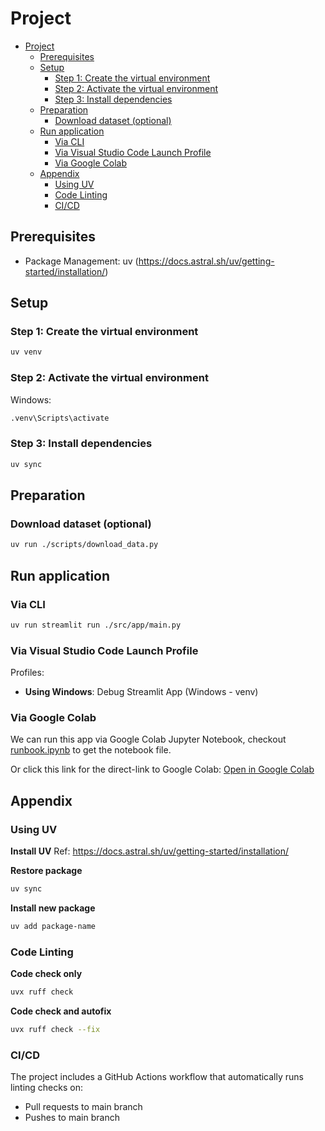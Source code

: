 # Project

- [Project](#project)
  - [Prerequisites](#prerequisites)
  - [Setup](#setup)
    - [Step 1: Create the virtual environment](#step-1-create-the-virtual-environment)
    - [Step 2: Activate the virtual environment](#step-2-activate-the-virtual-environment)
    - [Step 3: Install dependencies](#step-3-install-dependencies)
  - [Preparation](#preparation)
    - [Download dataset (optional)](#download-dataset-optional)
  - [Run application](#run-application)
    - [Via CLI](#via-cli)
    - [Via Visual Studio Code Launch Profile](#via-visual-studio-code-launch-profile)
    - [Via Google Colab](#via-google-colab)
  - [Appendix](#appendix)
    - [Using UV](#using-uv)
    - [Code Linting](#code-linting)
    - [CI/CD](#cicd)


## Prerequisites
- Package Management: uv (https://docs.astral.sh/uv/getting-started/installation/)

## Setup

### Step 1: Create the virtual environment
```bash
uv venv
```

### Step 2: Activate the virtual environment

Windows:
```bash
.venv\Scripts\activate
```

### Step 3: Install dependencies
```bash
uv sync
```

## Preparation
### Download dataset (optional)
```bash
uv run ./scripts/download_data.py
```

## Run application

### Via CLI
```bash
uv run streamlit run ./src/app/main.py
```
### Via Visual Studio Code Launch Profile
Profiles:
- **Using Windows**: Debug Streamlit App (Windows - venv)

### Via Google Colab
We can run this app via Google Colab Jupyter Notebook, checkout [runbook.ipynb](./notebooks/runbook.ipynb) to get the notebook file.

Or click this link for the direct-link to Google Colab: [Open in Google Colab](https://colab.research.google.com/github/aio25-mix002/m03-p0301/blob/main/notebooks/runbook.ipynb)

## Appendix
### Using UV
**Install UV**
Ref: https://docs.astral.sh/uv/getting-started/installation/

**Restore package**
```bash
uv sync
```

**Install new package**
```bash
uv add package-name
```



### Code Linting

**Code check only**
```bash
uvx ruff check
```

**Code check and autofix**
```bash
uvx ruff check --fix
```

### CI/CD
The project includes a GitHub Actions workflow that automatically runs linting checks on:
- Pull requests to main branch
- Pushes to main branch
